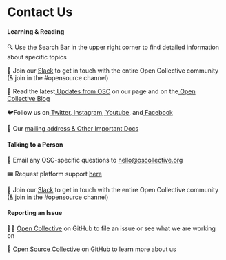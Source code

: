 # Contact Us

#### Learning & Reading

🔍 Use the Search Bar in the upper right corner to find detailed information about specific topics

💬 Join our [Slack](https://slack.opencollective.com) to get in touch with the entire Open Collective community (& join in the #opensource channel)

🌱 Read the latest[ Updates from OSC](https://opencollective.com/opensource/updates) on our page and on the[ Open Collective Blog](https://blog.opencollective.com)

:bird:Follow us on[ Twitter](https://twitter.com/opencollect),[ Instagram](https://www.instagram.com/opencollective/),[ Youtube](https://www.youtube.com/c/OpenCollective), and[ Facebook](https://www.facebook.com/OpenCollect)

📍 Our [mailing address & Other Important Docs](official-info-and-docs.md)

#### Talking to a Person

💌 Email any OSC-specific questions to [hello@oscollective.org](mailto:hello@oscollective.org)&#x20;

🎟  Request platform support [here](https://opencollective.com/help)

💬 Join our [Slack](https://slack.opencollective.com/) to get in touch with the entire Open Collective community (& join in the #opensource channel)

#### Reporting an Issue

👩‍💻 [Open Collective](https://github.com/opencollective) on GitHub to file an issue or see what we are working on

💾 [Open Source Collective](https://github.com/Open-Source-Collective) on GitHub to learn more about us





